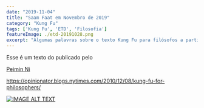 ```yaml
---
date: "2019-11-04"
title: "Saam Faat em Novembro de 2019"
category: "Kung Fu"
tags: ['Kung Fu', 'ETD', 'Filosofia']
featureImage: ./etd-20191028.png
excerpt: "Algumas palavras sobre o texto Kung Fu para filósofos a partir do ETD em 2019-10-28"
---
```


Esse é um texto do publicado pelo

[Peimin Ni](https://www.gvsu.edu/philosophy/ni-peimin-22.htm)

https://opinionator.blogs.nytimes.com/2010/12/08/kung-fu-for-philosophers/



[![IMAGE ALT TEXT](https://img.youtube.com/vi/XxZ7DQ1-J9Q/0.jpg)](http://www.youtube.com/watch?v=XxZ7DQ1-J9Q "Video Title")
